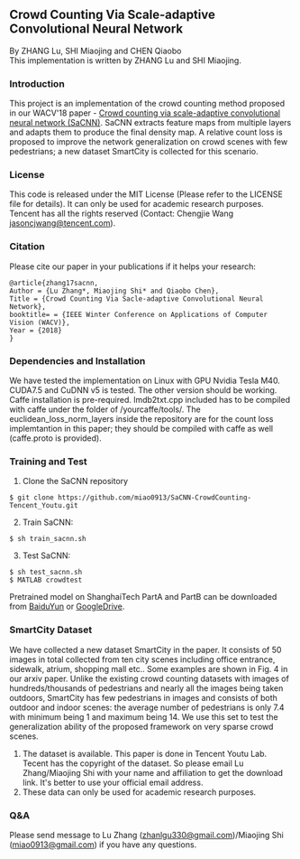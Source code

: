## Crowd Counting Via Scale-adaptive Convolutional Neural Network
By ZHANG Lu, SHI Miaojing and CHEN Qiaobo   
This implementation is written by ZHANG Lu and SHI Miaojing.

### Introduction 
This project is an implementation of the crowd counting method proposed in our WACV'18 paper - [Crowd counting via scale-adaptive convolutional neural network (SaCNN)](http://arxiv.org/abs/1711.04433). SaCNN extracts feature maps from multiple layers and adapts them to produce the final density map. A relative count loss is proposed to improve the network generalization on crowd scenes with few pedestrians; a new dataset SmartCity is collected for this scenario. 

### License
This code is released under the MIT License (Please refer to the LICENSE file for details). It can only be used for academic research purposes. Tencent has all the rights reserved (Contact: Chengjie Wang jasoncjwang@tencent.com).

### Citation
Please cite our paper in your publications if it helps your research:
```
@article{zhang17sacnn,
Author = {Lu Zhang*, Miaojing Shi* and Qiaobo Chen},
Title = {Crowd Counting Via Sacle-adaptive Convolutional Neural Network},
booktitle= = {IEEE Winter Conference on Applications of Computer Vision (WACV)},
Year = {2018}
}
```

### Dependencies and Installation 
We have tested the implementation on Linux with GPU Nvidia Tesla M40. CUDA7.5 and CuDNN v5 is tested. The other version should be working. Caffe installation is pre-required. lmdb2txt.cpp included has to be compiled with caffe under the folder of /yourcaffe/tools/.  The euclidean\_loss\_norm\_layers inside the repository are for the count loss implemtantion in this paper; they should be compiled with caffe as well (caffe.proto is provided).      

### Training and Test
1. Clone the SaCNN repository 
```
$ git clone https://github.com/miao0913/SaCNN-CrowdCounting-Tencent_Youtu.git
```

2. Train SaCNN: 
```
$ sh train_sacnn.sh
```

3. Test SaCNN: 
```
$ sh test_sacnn.sh  
$ MATLAB crowdtest 
```
Pretrained model on ShanghaiTech PartA and PartB can be downloaded from [BaiduYun](https://pan.baidu.com/s/1hsEMDVI) or [GoogleDrive](https://drive.google.com/drive/folders/1rSALdD_iG30TXR5m8edvQ4bvID2yUti8?usp=sharing). 


### SmartCity Dataset
We have collected a new dataset SmartCity in the paper. It consists of 50 images in total collected from ten city scenes including office entrance, sidewalk, atrium, shopping mall etc.. Some examples are shown in Fig. 4 in our arxiv paper. Unlike the existing crowd counting datasets with images of hundreds/thousands of pedestrians and nearly all the images being taken outdoors, SmartCity has few pedestrians in images and consists of both outdoor and indoor scenes: the average number of pedestrians is only 7.4 with minimum being 1 and maximum being 14. We use this set to test the generalization ability of the proposed framework on very sparse crowd scenes.

1. The dataset is available. This paper is done in Tencent Youtu Lab. Tecent has the copyright of the dataset. So please email Lu Zhang/Miaojing Shi with your name and affiliation to get the download link. It's better to use your official email address.
2. These data can only be used for academic research purposes.

### Q&A
Please send message to Lu Zhang (zhanlgu330@gmail.com)/Miaojing Shi (miao0913@gmail.com) if you have any questions.

